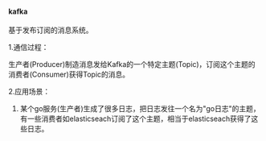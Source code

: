 #### kafka
基于发布订阅的消息系统。

1.通信过程：

生产者(Producer)制造消息发给Kafka的一个特定主题(Topic)，订阅这个主题的消费者(Consumer)获得Topic的消息。

2.应用场景：

1. 某个go服务(生产者)生成了很多日志，把日志发往一个名为"go日志"的主题，有一些消费者如elasticseach订阅了这个主题，相当于elasticseach获得了这些日志。